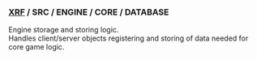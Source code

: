 ### [XRF](../../../) / SRC / ENGINE / CORE / DATABASE

Engine storage and storing logic. <br/>
Handles client/server objects registering and storing of data needed for core game logic.
